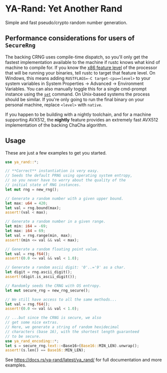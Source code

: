# YA-Rand: Yet Another Rand

Simple and fast pseudo/crypto random number generation.

## Performance considerations for users of `SecureRng`

The backing CRNG uses compile-time dispatch, so you'll only get the fastest implementation available to the
machine if rustc knows what kind of machine to compile for.
If you know the [x86 feature level] of the processor that will be running your binaries, tell rustc to
target that feature level. On Windows, this means adding `RUSTFLAGS=-C target-cpu=<level>` to your system
variables in System Properties -> Advanced -> Environment Variables. You can also manually toggle this for
a single cmd-prompt instance using the [`set`] command. On Unix-based systems the process should be similar.
If you're only going to run the final binary on your personal machine, replace `<level>` with `native`.

If you happen to be building with a nightly toolchain, and for a machine supporting AVX512, the **nightly**
feature provides an extremely fast AVX512 implementation of the backing ChaCha algorithm.

[x86 feature level]: https://en.wikipedia.org/wiki/X86-64#Microarchitecture_levels
[`set`]: https://learn.microsoft.com/en-us/windows-server/administration/windows-commands/set_1

## Usage

These are just a few examples to get you started.

```rust
use ya_rand::*;

// **Correct** instantiation is very easy.
// Seeds the default PRNG using operating system entropy,
// so you never have to worry about the quality of the
// initial state of RNG instances.
let mut rng = new_rng();

// Generate a random number with a given upper bound.
let max: u64 = 420;
let val = rng.bound(max);
assert!(val < max);

// Generate a random number in a given range.
let min: i64 = -69;
let max: i64 = 69;
let val = rng.range(min, max);
assert!(min <= val && val < max);

// Generate a random floating point value.
let val = rng.f64();
assert!(0.0 <= val && val < 1.0);

// Generate a random ascii digit: '0'..='9' as a char.
let digit = rng.ascii_digit();
assert!(digit.is_ascii_digit());

// Randomly seeds the CRNG with OS entropy.
let mut secure_rng = new_rng_secure();

// We still have access to all the same methods...
let val = rng.f64();
assert!(0.0 <= val && val < 1.0);

// ...but since the CRNG is secure, we also
// get some nice extras.
// Here, we generate a string of random hexidecimal
// characters (base 16), with the shortest length guaranteed
// to be secure.
use ya_rand_encoding::*;
let s = secure_rng.text::<Base16>(Base16::MIN_LEN).unwrap();
assert!(s.len() == Base16::MIN_LEN);
```

See https://docs.rs/ya-rand/latest/ya_rand/ for full documentation and more examples.
